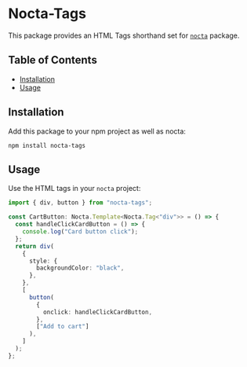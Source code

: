 # Nocta-Tags

This package provides an HTML Tags shorthand set for [`nocta`](https://www.npmjs.com/package/nocta) package.

## Table of Contents

- [Installation](#installation)
- [Usage](#usage)

## Installation

Add this package to your npm project as well as nocta:

```
npm install nocta-tags
```

## Usage

Use the HTML tags in your `nocta` project:

```ts
import { div, button } from "nocta-tags";

const CartButton: Nocta.Template<Nocta.Tag<"div">> = () => {
  const handleClickCardButton = () => {
    console.log("Card button click");
  };
  return div(
    {
      style: {
        backgroundColor: "black",
      },
    },
    [
      button(
        {
          onclick: handleClickCardButton,
        },
        ["Add to cart"]
      ),
    ]
  );
};
```

